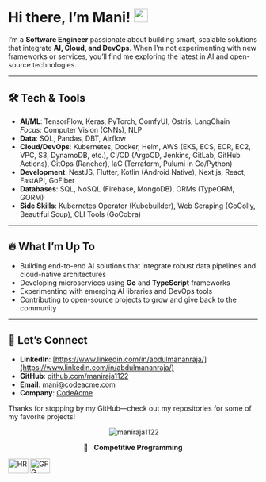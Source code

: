 <div align="left">


# Hi there, I’m Mani! <img src="https://media.giphy.com/media/hvRJCLFzcasrR4ia7z/giphy.gif" width="28">

I’m a **Software Engineer** passionate about building smart, scalable solutions that integrate **AI, Cloud, and DevOps**. When I’m not experimenting with new frameworks or services, you’ll find me exploring the latest in AI and open-source technologies.

---

## :hammer_and_wrench: Tech & Tools

- **AI/ML**: TensorFlow, Keras, PyTorch, ComfyUI, Ostris, LangChain  
  *Focus:* Computer Vision (CNNs), NLP  
- **Data**: SQL, Pandas, DBT, Airflow  
- **Cloud/DevOps**: Kubernetes, Docker, Helm, AWS (EKS, ECS, ECR, EC2, VPC, S3, DynamoDB, etc.), CI/CD (ArgoCD, Jenkins, GitLab, GitHub Actions), GitOps (Rancher), IaC (Terraform, Pulumi in Go/Python)  
- **Development**: NestJS, Flutter, Kotlin (Android Native), Next.js, React, FastAPI, GoFiber  
- **Databases**: SQL, NoSQL (Firebase, MongoDB), ORMs (TypeORM, GORM)  
- **Side Skills**: Kubernetes Operator (Kubebuilder), Web Scraping (GoColly, Beautiful Soup), CLI Tools (GoCobra)

---

## :fire: What I’m Up To

- Building end-to-end AI solutions that integrate robust data pipelines and cloud-native architectures  
- Developing microservices using **Go** and **TypeScript** frameworks  
- Experimenting with emerging AI libraries and DevOps tools  
- Contributing to open-source projects to grow and give back to the community

---

## :link: Let’s Connect

- **LinkedIn**: [https://www.linkedin.com/in/abdulmananraja/](https://www.linkedin.com/in/abdulmananraja/)
- **GitHub**: [github.com/maniraja1122](https://github.com/maniraja1122/)  
- **Email**: [mani@codeacme.com](mailto:mani@codeacme.com)
- **Company**: [CodeAcme](https://codeacme.com/)

Thanks for stopping by my GitHub—check out my repositories for some of my favorite projects!


</div>
<div align="center">
<!---
![Your Repository's Stats](https://github-readme-stats-sigma-five.vercel.app/api/top-langs/?username=maniraja1122&theme=blue-green)
-->
<p>&nbsp;<img src="https://github-readme-stats-sigma-five.vercel.app/api?username=maniraja1122&show_icons=true&locale=en" alt="maniraja1122" /></p>
<!---
<p><img src="https://github-readme-streak-stats.herokuapp.com/?user=maniraja1122&" alt="maniraja1122" /></p>
-->
🔗 &nbsp; <b>Competitive Programming</b>
<p align="left">
<a href="https://www.hackerrank.com/Mani1122" target="blank"><img align="center" src="https://cdn.worldvectorlogo.com/logos/hackerrank.svg" alt="HR" height="30" width="40" /></a>
<a href="https://auth.geeksforgeeks.org/user/mani1122/practice" target="blank"><img align="center" src="https://media.geeksforgeeks.org/wp-content/cdn-uploads/20190710102234/download3.png" alt="GFG" height="30" width="40" /></a>



</div>
